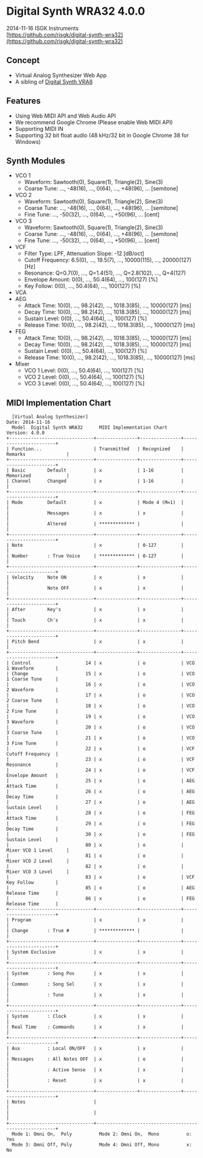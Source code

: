 # Digital Synth WRA32 4.0.0

2014-11-16 ISGK Instruments  
[https://github.com/risgk/digital-synth-wra32](https://github.com/risgk/digital-synth-wra32)

## Concept

- Virtual Analog Synthesizer Web App
- A sibling of [Digital Synth VRA8](https://github.com/risgk/DigitalSynthVRA8)

## Features

- Using Web MIDI API and Web Audio API
- We recommend Google Chrome (Please enable Web MIDI API)
- Supporting MIDI IN
- Supporting 32 bit float audio (48 kHz/32 bit in Google Chrome 38 for Windows)

## Synth Modules

- VCO 1
    - Waveform: Sawtooth(0), Square(1), Triangle(2), Sine(3)
    - Coarse Tune: ..., -48(16), ..., 0(64), ..., +48(96), ... [semitone]
- VCO 2
    - Waveform: Sawtooth(0), Square(1), Triangle(2), Sine(3)
    - Coarse Tune: ..., -48(16), ..., 0(64), ..., +48(96), ... [semitone]
    - Fine Tune: ..., -50(32), ..., 0(64), ..., +50(96), ... [cent]
- VCO 3
    - Waveform: Sawtooth(0), Square(1), Triangle(2), Sine(3)
    - Coarse Tune: ..., -48(16), ..., 0(64), ..., +48(96), ... [semitone]
    - Fine Tune: ..., -50(32), ..., 0(64), ..., +50(96), ... [cent]
- VCF
    - Filter Type: LPF, Attenuation Slope: -12 [dB/oct]
    - Cutoff Frequency: 6.5(0), ..., 19.5(7), ..., 10000(115), ..., 20000(127) [Hz]
    - Resonance: Q=0.7(0), ..., Q=1.4(51), ..., Q=2.8(102), ..., Q=4(127)
    - Envelope Amount: 0(0), ..., 50.4(64), ..., 100(127) [%]
    - Key Follow: 0(0), ..., 50.4(64), ..., 100(127) [%]
- VCA
- AEG
    - Attack Time: 10(0), ..., 98.2(42), ..., 1018.3(85), ..., 10000(127) [ms]
    - Decay Time: 10(0), ..., 98.2(42), ..., 1018.3(85), ..., 10000(127) [ms]
    - Sustain Level: 0(0), ..., 50.4(64), ..., 100(127) [%]
    - Release Time: 10(0), ..., 98.2(42), ..., 1018.3(85), ..., 10000(127) [ms]
- FEG
    - Attack Time: 10(0), ..., 98.2(42), ..., 1018.3(85), ..., 10000(127) [ms]
    - Decay Time: 10(0), ..., 98.2(42), ..., 1018.3(85), ..., 10000(127) [ms]
    - Sustain Level: 0(0), ..., 50.4(64), ..., 100(127) [%]
    - Release Time: 10(0), ..., 98.2(42), ..., 1018.3(85), ..., 10000(127) [ms]
- Mixer
    - VCO 1 Level: 0(0), ..., 50.4(64), ..., 100(127) [%]
    - VCO 2 Level: 0(0), ..., 50.4(64), ..., 100(127) [%]
    - VCO 3 Level: 0(0), ..., 50.4(64), ..., 100(127) [%]

## MIDI Implementation Chart

      [Virtual Analog Synthesizer]                                    Date: 2014-11-16       
      Model  Digital Synth WRA32      MIDI Implementation Chart       Version: 4.0.0         
    +-------------------------------+---------------+---------------+-----------------------+
    | Function...                   | Transmitted   | Recognized    | Remarks               |
    +-------------------------------+---------------+---------------+-----------------------+
    | Basic        Default          | x             | 1-16          | Memorized             |
    | Channel      Changed          | x             | 1-16          |                       |
    +-------------------------------+---------------+---------------+-----------------------+
    | Mode         Default          | x             | Mode 4 (M=1)  |                       |
    |              Messages         | x             | x             |                       |
    |              Altered          | ************* |               |                       |
    +-------------------------------+---------------+---------------+-----------------------+
    | Note                          | x             | 0-127         |                       |
    | Number       : True Voice     | ************* | 0-127         |                       |
    +-------------------------------+---------------+---------------+-----------------------+
    | Velocity     Note ON          | x             | x             |                       |
    |              Note OFF         | x             | x             |                       |
    +-------------------------------+---------------+---------------+-----------------------+
    | After        Key's            | x             | x             |                       |
    | Touch        Ch's             | x             | x             |                       |
    +-------------------------------+---------------+---------------+-----------------------+
    | Pitch Bend                    | x             | x             |                       |
    +-------------------------------+---------------+---------------+-----------------------+
    | Control                    14 | x             | o             | VCO 1 Waveform        |
    | Change                     15 | x             | o             | VCO 1 Coarse Tune     |
    |                            16 | x             | o             | VCO 2 Waveform        |
    |                            17 | x             | o             | VCO 2 Coarse Tune     |
    |                            18 | x             | o             | VCO 2 Fine Tune       |
    |                            19 | x             | o             | VCO 3 Waveform        |
    |                            20 | x             | o             | VCO 3 Coarse Tune     |
    |                            21 | x             | o             | VCO 3 Fine Tune       |
    |                            22 | x             | o             | VCF Cutoff Frequency  |
    |                            23 | x             | o             | VCF Resonance         |
    |                            24 | x             | o             | VCF Envelope Amount   |
    |                            25 | x             | o             | AEG Attack Time       |
    |                            26 | x             | o             | AEG Decay Time        |
    |                            27 | x             | o             | AEG Sustain Level     |
    |                            28 | x             | o             | FEG Attack Time       |
    |                            29 | x             | o             | FEG Decay Time        |
    |                            30 | x             | o             | FEG Sustain Level     |
    |                            80 | x             | o             | Mixer VCO 1 Level     |
    |                            81 | x             | o             | Mixer VCO 2 Level     |
    |                            82 | x             | o             | Mixer VCO 3 Level     |
    |                            83 | x             | o             | VCF Key Follow        |
    |                            85 | x             | o             | AEG Release Time      |
    |                            86 | x             | o             | FEG Release Time      |
    +-------------------------------+---------------+---------------+-----------------------+
    | Program                       | x             | x             |                       |
    | Change       : True #         | ************* |               |                       |
    +-------------------------------+---------------+---------------+-----------------------+
    | System Exclusive              | x             | x             |                       |
    +-------------------------------+---------------+---------------+-----------------------+
    | System       : Song Pos       | x             | x             |                       |
    | Common       : Song Sel       | x             | x             |                       |
    |              : Tune           | x             | x             |                       |
    +-------------------------------+---------------+---------------+-----------------------+
    | System       : Clock          | x             | x             |                       |
    | Real Time    : Commands       | x             | x             |                       |
    +-------------------------------+---------------+---------------+-----------------------+
    | Aux          : Local ON/OFF   | x             | x             |                       |
    | Messages     : All Notes OFF  | x             | o             |                       |
    |              : Active Sense   | x             | x             |                       |
    |              : Reset          | x             | x             |                       |
    +-------------------------------+---------------+---------------+-----------------------+
    | Notes                         |                                                       |
    |                               |                                                       |
    +-------------------------------+-------------------------------------------------------+
      Mode 1: Omni On,  Poly          Mode 2: Omni On,  Mono          o: Yes                 
      Mode 3: Omni Off, Poly          Mode 4: Omni Off, Mono          x: No                  

